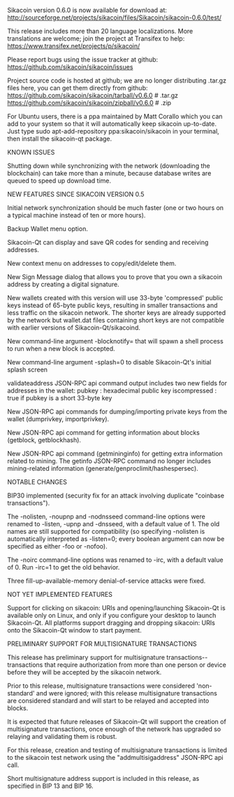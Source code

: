 Sikacoin version 0.6.0 is now available for download at:
http://sourceforge.net/projects/sikacoin/files/Sikacoin/sikacoin-0.6.0/test/

This release includes more than 20 language localizations.
More translations are welcome; join the
project at Transifex to help:
https://www.transifex.net/projects/p/sikacoin/

Please report bugs using the issue tracker at github:
https://github.com/sikacoin/sikacoin/issues

Project source code is hosted at github; we are no longer
distributing .tar.gz files here, you can get them
directly from github:
https://github.com/sikacoin/sikacoin/tarball/v0.6.0  # .tar.gz
https://github.com/sikacoin/sikacoin/zipball/v0.6.0  # .zip

For Ubuntu users, there is a ppa maintained by Matt Corallo which
you can add to your system so that it will automatically keep
sikacoin up-to-date.  Just type
sudo apt-add-repository ppa:sikacoin/sikacoin
in your terminal, then install the sikacoin-qt package.


KNOWN ISSUES

Shutting down while synchronizing with the network
(downloading the blockchain) can take more than a minute,
because database writes are queued to speed up download
time.


NEW FEATURES SINCE SIKACOIN VERSION 0.5

Initial network synchronization should be much faster
(one or two hours on a typical machine instead of ten or more
hours).

Backup Wallet menu option.

Sikacoin-Qt can display and save QR codes for sending
and receiving addresses.

New context menu on addresses to copy/edit/delete them.

New Sign Message dialog that allows you to prove that you
own a sikacoin address by creating a digital
signature.

New wallets created with this version will
use 33-byte 'compressed' public keys instead of
65-byte public keys, resulting in smaller
transactions and less traffic on the sikacoin
network. The shorter keys are already supported
by the network but wallet.dat files containing
short keys are not compatible with earlier
versions of Sikacoin-Qt/sikacoind.

New command-line argument -blocknotify=<command>
that will spawn a shell process to run <command> 
when a new block is accepted.

New command-line argument -splash=0 to disable
Sikacoin-Qt's initial splash screen

validateaddress JSON-RPC api command output includes
two new fields for addresses in the wallet:
pubkey : hexadecimal public key
iscompressed : true if pubkey is a short 33-byte key

New JSON-RPC api commands for dumping/importing
private keys from the wallet (dumprivkey, importprivkey).

New JSON-RPC api command for getting information about
blocks (getblock, getblockhash).

New JSON-RPC api command (getmininginfo) for getting
extra information related to mining. The getinfo
JSON-RPC command no longer includes mining-related
information (generate/genproclimit/hashespersec).



NOTABLE CHANGES

BIP30 implemented (security fix for an attack involving
duplicate "coinbase transactions").

The -nolisten, -noupnp and -nodnsseed command-line
options were renamed to -listen, -upnp and -dnsseed,
with a default value of 1. The old names are still
supported for compatibility (so specifying -nolisten
is automatically interpreted as -listen=0; every
boolean argument can now be specified as either
-foo or -nofoo).

The -noirc command-line options was renamed to
-irc, with a default value of 0. Run -irc=1 to
get the old behavior.

Three fill-up-available-memory denial-of-service
attacks were fixed.


NOT YET IMPLEMENTED FEATURES

Support for clicking on sikacoin: URIs and
opening/launching Sikacoin-Qt is available only on Linux,
and only if you configure your desktop to launch
Sikacoin-Qt. All platforms support dragging and dropping
sikacoin: URIs onto the Sikacoin-Qt window to start
payment.


PRELIMINARY SUPPORT FOR MULTISIGNATURE TRANSACTIONS

This release has preliminary support for multisignature
transactions-- transactions that require authorization
from more than one person or device before they
will be accepted by the sikacoin network.

Prior to this release, multisignature transactions
were considered 'non-standard' and were ignored;
with this release multisignature transactions are
considered standard and will start to be relayed
and accepted into blocks.

It is expected that future releases of Sikacoin-Qt
will support the creation of multisignature transactions,
once enough of the network has upgraded so relaying
and validating them is robust.

For this release, creation and testing of multisignature
transactions is limited to the sikacoin test network using
the "addmultisigaddress" JSON-RPC api call.

Short multisignature address support is included in this
release, as specified in BIP 13 and BIP 16.
